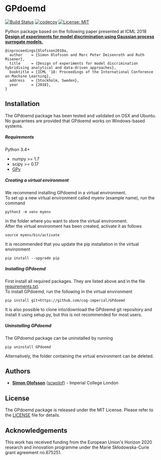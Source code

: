 # GPdoemd
[![Build Status](https://travis-ci.org/cog-imperial/GPdoemd.svg?branch=master)](https://travis-ci.org/cog-imperial/GPdoemd/branches) [![codecov](https://codecov.io/gh/cog-imperial/GPdoemd/branch/master/graph/badge.svg)](https://codecov.io/gh/cog-imperial/GPdoemd/branch/master) [![License: MIT](https://img.shields.io/badge/License-MIT-yellow.svg)](https://opensource.org/licenses/MIT) 

Python package based on the following paper presented at ICML 2018  
[**Design of experiments for model discrimination using Gaussian process surrogate models.**](http://proceedings.mlr.press/v80/olofsson18a.html)
```
@inproceedings{Olofsson2018a,
  author    = {Simon Olofsson and Marc Peter Deisenroth and Ruth Misener},
  title     = {Design of experiments for model discrimination hybridising analytical and data-driven approaches},
  booktitle = {ICML '18: Proceedings of the International Conference on Machine Learning},
  address   = {Stockholm, Sweden},
  year      = {2018},
}
```

## Installation
The GPdoemd package has been tested and validated on OSX and Ubuntu.  
No guarantees are provided that GPdoemd works on Windows-based systems.

##### Requirements
Python 3.4+
* numpy >= 1.7
* scipy >= 0.17
* [GPy](https://github.com/SheffieldML/GPy)

##### Creating a virtual environment
We recommend installing GPdoemd in a virtual environment.  
To set up a new virtual environment called myenv (example name), run the command
```
python3 -m venv myenv
```
in the folder where you want to store the virtual environment.  
After the virtual environment has been created, activate it as follows
```
source myenv/bin/activate
```
It is recommended that you update the pip installation in the virtual environment
```
pip install --upgrade pip
```

##### Installing GPdoemd
First install all required packages. They are listed above and in the file [requirements.txt](https://github.com/cog-imperial/GPdoemd/blob/master/requirements.txt).  
To install GPdoemd, run the following in the virtual environment
```
pip install git+https://github.com/cog-imperial/GPdoemd
```
It is also possible to clone into/download the GPdoemd git repository and install it using setup.py, but this is not recommended for most users.

##### Uninstalling GPdoemd
The GPdoemd package can be uninstalled by running
```
pip uninstall GPdoemd
```
Alternatively, the folder containing the virtual environment can be deleted.

## Authors
* **[Simon Olofsson](https://www.doc.ic.ac.uk/~so2015/)** ([scwolof](https://github.com/scwolof)) - Imperial College London

## License
The GPdoemd package is released under the MIT License. Please refer to the [LICENSE](https://github.com/cog-imperial/GPdoemd/blob/master/LICENSE) file for details.

## Acknowledgements
This work has received funding from the European Union's Horizon 2020 research and innovation programme under the Marie Skłodowska-Curie grant agreement no.675251.

